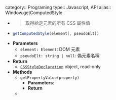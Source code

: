 category:: Programing
type:: Javascript, API
alias:: Window.getComputedStyle

- > 取得給定元素的所有 CSS 屬性值
- ```javascript
  getComputedStyle(element[, pseudoElt])
  ```
- **Parameters**
	- `element: Element`: DOM 元素
	- `pseudoElt: string | null`: 偽元素名稱
- **Return**
	- [`CSSStyleDeclaration`](https://developer.mozilla.org/en-US/docs/Web/API/CSSStyleDeclaration) object, read-only
- **Methods**
	- `getPropertyValue(property)`
		- **Parameters**:
		- **Return**
	-